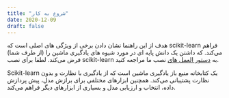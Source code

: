 ```yaml
---
title: "شروع به کار"
date: 2020-12-09
draft: false
---
```


هدف از این راهنما نشان دادن برخی از ویژگی های اصلی است که
scikit-learn
فراهم می‌کند.
که داشتن یک دانش پایه ای در مورد شیوه های یادگیری ماشین را (از طرف شما) فرض می‌کند.
لطفا برای نصب
scikit-learn
به 
[دستور العمل های](https://scikit-learn.org/stable/install.html#installation-instructions)
نصب ما مراجعه کنید.

Scikit-learn
یک کتابخانه منبع باز یادگیری ماشین است که از یادگیری با نظارت و بدون نظارت پشتیبانی می‌کند.
همچنین ابزارهای مختلفی برای برازش مدل، پیش پردازش داده، انتخاب و ارزیابی مدل و بسیاری از ابزارهای دیگر فراهم می‌کند.



